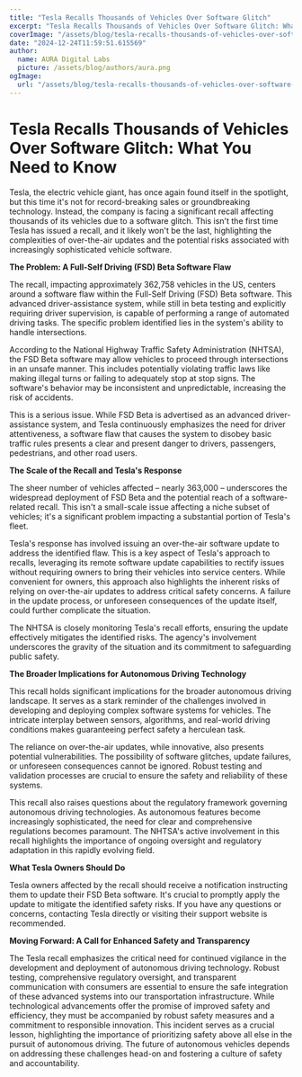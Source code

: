 ```yaml
---
title: "Tesla Recalls Thousands of Vehicles Over Software Glitch"
excerpt: "Tesla Recalls Thousands of Vehicles Over Software Glitch: What You Need to Know  Tesla, the electric vehicle giant, has once again found itself in t"
coverImage: "/assets/blog/tesla-recalls-thousands-of-vehicles-over-software-glitch.jpg"
date: "2024-12-24T11:59:51.615569"
author:
  name: AURA Digital Labs
  picture: /assets/blog/authors/aura.png
ogImage:
  url: "/assets/blog/tesla-recalls-thousands-of-vehicles-over-software-glitch.jpg"
---
```


# Tesla Recalls Thousands of Vehicles Over Software Glitch: What You Need to Know

Tesla, the electric vehicle giant, has once again found itself in the spotlight, but this time it's not for record-breaking sales or groundbreaking technology.  Instead, the company is facing a significant recall affecting thousands of its vehicles due to a software glitch. This isn't the first time Tesla has issued a recall, and it likely won't be the last, highlighting the complexities of over-the-air updates and the potential risks associated with increasingly sophisticated vehicle software.

**The Problem: A Full-Self Driving (FSD) Beta Software Flaw**

The recall, impacting approximately 362,758 vehicles in the US, centers around a software flaw within the Full-Self Driving (FSD) Beta software.  This advanced driver-assistance system, while still in beta testing and explicitly requiring driver supervision, is capable of performing a range of automated driving tasks.  The specific problem identified lies in the system's ability to handle intersections.

According to the National Highway Traffic Safety Administration (NHTSA), the FSD Beta software may allow vehicles to proceed through intersections in an unsafe manner.  This includes potentially violating traffic laws like making illegal turns or failing to adequately stop at stop signs.  The software's behavior may be inconsistent and unpredictable, increasing the risk of accidents.

This is a serious issue.  While FSD Beta is advertised as an advanced driver-assistance system, and Tesla continuously emphasizes the need for driver attentiveness,  a software flaw that causes the system to disobey basic traffic rules presents a clear and present danger to drivers, passengers, pedestrians, and other road users.

**The Scale of the Recall and Tesla's Response**

The sheer number of vehicles affected – nearly 363,000 – underscores the widespread deployment of FSD Beta and the potential reach of a software-related recall.  This isn't a small-scale issue affecting a niche subset of vehicles; it's a significant problem impacting a substantial portion of Tesla's fleet.

Tesla's response has involved issuing an over-the-air software update to address the identified flaw. This is a key aspect of Tesla's approach to recalls, leveraging its remote software update capabilities to rectify issues without requiring owners to bring their vehicles into service centers.  While convenient for owners, this approach also highlights the inherent risks of relying on over-the-air updates to address critical safety concerns.  A failure in the update process, or unforeseen consequences of the update itself, could further complicate the situation.

The NHTSA is closely monitoring Tesla's recall efforts, ensuring the update effectively mitigates the identified risks. The agency's involvement underscores the gravity of the situation and its commitment to safeguarding public safety.

**The Broader Implications for Autonomous Driving Technology**

This recall holds significant implications for the broader autonomous driving landscape.  It serves as a stark reminder of the challenges involved in developing and deploying complex software systems for vehicles.  The intricate interplay between sensors, algorithms, and real-world driving conditions makes guaranteeing perfect safety a herculean task.

The reliance on over-the-air updates, while innovative, also presents potential vulnerabilities.  The possibility of software glitches, update failures, or unforeseen consequences cannot be ignored.  Robust testing and validation processes are crucial to ensure the safety and reliability of these systems.

This recall also raises questions about the regulatory framework governing autonomous driving technologies.  As autonomous features become increasingly sophisticated, the need for clear and comprehensive regulations becomes paramount. The NHTSA's active involvement in this recall highlights the importance of ongoing oversight and regulatory adaptation in this rapidly evolving field.

**What Tesla Owners Should Do**

Tesla owners affected by the recall should receive a notification instructing them to update their FSD Beta software.  It's crucial to promptly apply the update to mitigate the identified safety risks.  If you have any questions or concerns, contacting Tesla directly or visiting their support website is recommended.


**Moving Forward: A Call for Enhanced Safety and Transparency**

The Tesla recall emphasizes the critical need for continued vigilance in the development and deployment of autonomous driving technology.  Robust testing, comprehensive regulatory oversight, and transparent communication with consumers are essential to ensure the safe integration of these advanced systems into our transportation infrastructure.  While technological advancements offer the promise of improved safety and efficiency, they must be accompanied by robust safety measures and a commitment to responsible innovation. This incident serves as a crucial lesson, highlighting the importance of prioritizing safety above all else in the pursuit of autonomous driving.  The future of autonomous vehicles depends on addressing these challenges head-on and fostering a culture of safety and accountability.
